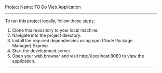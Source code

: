 Project Name: TO Do Web Application

---

To run this project locally, follow these steps:

1. Clone this repository to your local machine.
2. Navigate into the project directory.
3. Install the required dependencies using npm (Node Package Manager):Express
4. Start the development server.
5. Open your web browser and visit http://localhost:8080 to view the application.

---
